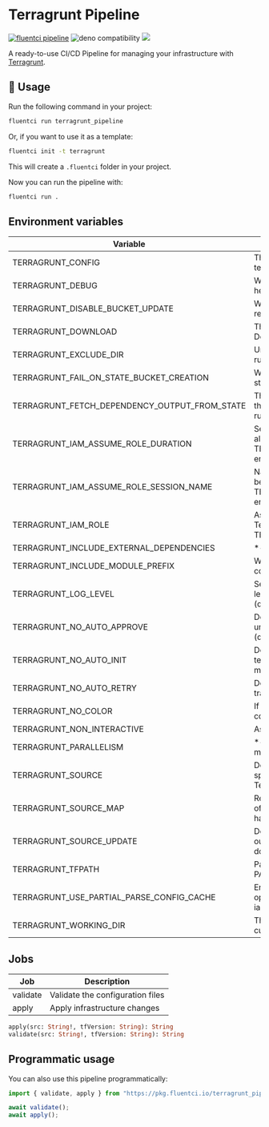# Terragrunt Pipeline

[![fluentci pipeline](https://img.shields.io/badge/dynamic/json?label=pkg.fluentci.io&labelColor=%23000&color=%23460cf1&url=https%3A%2F%2Fapi.fluentci.io%2Fv1%2Fpipeline%2Fterragrunt_pipeline&query=%24.version)](https://pkg.fluentci.io/terragrunt_pipeline)
![deno compatibility](https://shield.deno.dev/deno/^1.37)
[![](https://img.shields.io/codecov/c/gh/fluent-ci-templates/terragrunt-pipeline)](https://codecov.io/gh/fluent-ci-templates/terragrunt-pipeline)

A ready-to-use CI/CD Pipeline for managing your infrastructure with [Terragrunt](https://terragrunt.gruntwork.io/).

## 🚀 Usage

Run the following command in your project:

```bash
fluentci run terragrunt_pipeline
```

Or, if you want to use it as a template:

```bash
fluentci init -t terragrunt
```

This will create a `.fluentci` folder in your project.

Now you can run the pipeline with:

```bash
fluentci run .
```

## Environment variables

| Variable                    | Description                                        |
| --------------------------- | -------------------------------------------------- |
| TERRAGRUNT_CONFIG           | The path to the Terragrunt config file. Default is terragrunt.hcl.          |
| TERRAGRUNT_DEBUG            | Write terragrunt-debug.tfvars to working folder to help root-cause issues.                                  |
| TERRAGRUNT_DISABLE_BUCKET_UPDATE | When this flag is set Terragrunt will not update the remote state bucket. |
| TERRAGRUNT_DOWNLOAD | The path where to download Terraform code. Default is .terragrunt-cache in the working directory. |
| TERRAGRUNT_EXCLUDE_DIR | Unix-style glob of directories to exclude when running *-all commands. |
| TERRAGRUNT_FAIL_ON_STATE_BUCKET_CREATION | When this flag is set Terragrunt will fail if the remote state bucket needs to be created. |
|  TERRAGRUNT_FETCH_DEPENDENCY_OUTPUT_FROM_STATE | The option fetchs dependency output directly from the state file instead of init dependencies and running terraform on them. |
| TERRAGRUNT_IAM_ASSUME_ROLE_DURATION | Session duration for IAM Assume Role session. Can also be set via the TERRAGRUNT_IAM_ASSUME_ROLE_DURATION environment variable. |
| TERRAGRUNT_IAM_ASSUME_ROLE_SESSION_NAME | Name for the IAM Assummed Role session. Can also be set via TERRAGRUNT_IAM_ASSUME_ROLE_SESSION_NAME environment variable. |
| TERRAGRUNT_IAM_ROLE | Assume the specified IAM role before executing Terraform. Can also be set via the TERRAGRUNT_IAM_ROLE environment variable. |
| TERRAGRUNT_INCLUDE_EXTERNAL_DEPENDENCIES | *-all commands will include external dependencies |
| TERRAGRUNT_INCLUDE_MODULE_PREFIX | When this flag is set output from Terraform sub-commands is prefixed with module path. |
| TERRAGRUNT_LOG_LEVEL | Sets the logging level for Terragrunt. Supported levels: panic, fatal, error, warn, info, debug, trace. (default: info) |
| TERRAGRUNT_NO_AUTO_APPROVE | Don't automatically append -auto-approve to the underlying Terraform commands run with 'run-all'. (default: true) |
| TERRAGRUNT_NO_AUTO_INIT |  Don't automatically run 'terraform init' during other terragrunt commands. You must run 'terragrunt init' manually. (default: true) |
| TERRAGRUNT_NO_AUTO_RETRY | Don't automatically re-run command in case of transient errors. (default: true) |
| TERRAGRUNT_NO_COLOR | If specified, Terragrunt output won't contain any color. |
| TERRAGRUNT_NON_INTERACTIVE | Assume "yes" for all prompts. |
| TERRAGRUNT_PARALLELISM |  *-all commands parallelism set to at most N modules (default: 2147483647) |
| TERRAGRUNT_SOURCE | Download Terraform configurations from the specified source into a temporary folder, and run Terraform in that temporary folder.  |
| TERRAGRUNT_SOURCE_MAP | Replace any source URL (including the source URL of a config pulled in with dependency blocks) that has root source with dest. |
| TERRAGRUNT_SOURCE_UPDATE | Delete the contents of the temporary folder to clear out any old, cached source code before downloading new source code into it. |
| TERRAGRUNT_TFPATH | Path to the Terraform binary. Default is terraform (on PATH). (default: terraform) |
| TERRAGRUNT_USE_PARTIAL_PARSE_CONFIG_CACHE | Enables caching of includes during partial parsing operations. Will also be used for the --terragrunt-iam-role option if provided. |
| TERRAGRUNT_WORKING_DIR | The path to the Terraform templates. Default is current directory. |


## Jobs

| Job       | Description                            |
| --------- | -------------------------------------- |
| validate  | Validate the configuration files       |
| apply     | Apply infrastructure changes          |

```graphql
apply(src: String!, tfVersion: String): String
validate(src: String!, tfVersion: String): String
```

## Programmatic usage

You can also use this pipeline programmatically:

```ts
import { validate, apply } from "https://pkg.fluentci.io/terragrunt_pipeline@v0.4.1/mod.ts";

await validate();
await apply();
```
